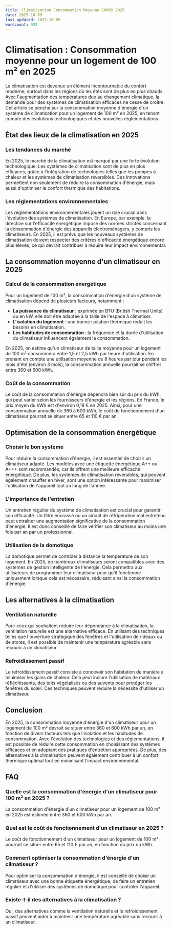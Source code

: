 ```yaml
---
title: Climatisation Consommation Moyenne 100M2 2025
date: 2025-10-09
last_updated: 2025-10-09
wordcount: 932
---
```


# Climatisation : Consommation moyenne pour un logement de 100 m² en 2025

La climatisation est devenue un élément incontournable du confort moderne, surtout dans les régions où les étés sont de plus en plus chauds. Avec l'augmentation des températures due au changement climatique, la demande pour des systèmes de climatisation efficaces ne cesse de croître. Cet article se penche sur la consommation moyenne d'énergie d'un système de climatisation pour un logement de 100 m² en 2025, en tenant compte des évolutions technologiques et des nouvelles réglementations.

## État des lieux de la climatisation en 2025

### Les tendances du marché

En 2025, le marché de la climatisation est marqué par une forte évolution technologique. Les systèmes de climatisation sont de plus en plus efficaces, grâce à l'intégration de technologies telles que les pompes à chaleur et les systèmes de climatisation réversibles. Ces innovations permettent non seulement de réduire la consommation d'énergie, mais aussi d'optimiser le confort thermique des habitations.

### Les réglementations environnementales

Les réglementations environnementales jouent un rôle crucial dans l'évolution des systèmes de climatisation. En Europe, par exemple, la directive sur l'efficacité énergétique impose des normes strictes concernant la consommation d'énergie des appareils électroménagers, y compris les climatiseurs. En 2025, il est prévu que les nouveaux systèmes de climatisation doivent respecter des critères d'efficacité énergétique encore plus élevés, ce qui devrait contribuer à réduire leur impact environnemental.

## La consommation moyenne d'un climatiseur en 2025

### Calcul de la consommation énergétique

Pour un logement de 100 m², la consommation d'énergie d'un système de climatisation dépend de plusieurs facteurs, notamment :

- **La puissance du climatiseur** : exprimée en BTU (British Thermal Units) ou en kW, elle doit être adaptée à la taille de l'espace à climatiser.
- **L'isolation du logement** : une bonne isolation thermique réduit les besoins en climatisation.
- **Les habitudes de consommation** : la fréquence et la durée d'utilisation du climatiseur influencent également la consommation.

En 2025, on estime qu'un climatiseur de taille moyenne pour un logement de 100 m² consommera entre 1,5 et 2,5 kWh par heure d'utilisation. En prenant en compte une utilisation moyenne de 8 heures par jour pendant les mois d'été (environ 3 mois), la consommation annuelle pourrait se chiffrer entre 360 et 600 kWh.

### Coût de la consommation

Le coût de la consommation d'énergie dépendra bien sûr du prix du kWh, qui peut varier selon les fournisseurs d'énergie et les régions. En France, le prix moyen du kWh est d'environ 0,18 € en 2025. Ainsi, pour une consommation annuelle de 360 à 600 kWh, le coût de fonctionnement d'un climatiseur pourrait se situer entre 65 et 110 € par an.

## Optimisation de la consommation énergétique

### Choisir le bon système

Pour réduire la consommation d'énergie, il est essentiel de choisir un climatiseur adapté. Les modèles avec une étiquette énergétique A++ ou A+++ sont recommandés, car ils offrent une meilleure efficacité énergétique. De plus, les systèmes de climatisation réversibles, qui peuvent également chauffer en hiver, sont une option intéressante pour maximiser l'utilisation de l'appareil tout au long de l'année.

### L'importance de l'entretien

Un entretien régulier du système de climatisation est crucial pour garantir son efficacité. Un filtre encrassé ou un circuit de réfrigération mal entretenu peut entraîner une augmentation significative de la consommation d'énergie. Il est donc conseillé de faire vérifier son climatiseur au moins une fois par an par un professionnel.

### Utilisation de la domotique

La domotique permet de contrôler à distance la température de son logement. En 2025, de nombreux climatiseurs seront compatibles avec des systèmes de gestion intelligente de l'énergie. Cela permettra aux utilisateurs de programmer leur climatiseur pour qu'il fonctionne uniquement lorsque cela est nécessaire, réduisant ainsi la consommation d'énergie.

## Les alternatives à la climatisation

### Ventilation naturelle

Pour ceux qui souhaitent réduire leur dépendance à la climatisation, la ventilation naturelle est une alternative efficace. En utilisant des techniques telles que l'ouverture stratégique des fenêtres et l'utilisation de rideaux ou de stores, il est possible de maintenir une température agréable sans recourir à un climatiseur.

### Refroidissement passif

Le refroidissement passif consiste à concevoir son habitation de manière à minimiser les gains de chaleur. Cela peut inclure l'utilisation de matériaux réfléchissants, des toits végétalisés ou des auvents pour protéger les fenêtres du soleil. Ces techniques peuvent réduire la nécessité d'utiliser un climatiseur.

## Conclusion

En 2025, la consommation moyenne d'énergie d'un climatiseur pour un logement de 100 m² devrait se situer entre 360 et 600 kWh par an, en fonction de divers facteurs tels que l'isolation et les habitudes de consommation. Avec l'évolution des technologies et des réglementations, il est possible de réduire cette consommation en choisissant des systèmes efficaces et en adoptant des pratiques d'entretien appropriées. De plus, des alternatives à la climatisation peuvent également contribuer à un confort thermique optimal tout en minimisant l'impact environnemental.

## FAQ

### Quelle est la consommation d'énergie d'un climatiseur pour 100 m² en 2025 ?

La consommation d'énergie d'un climatiseur pour un logement de 100 m² en 2025 est estimée entre 360 et 600 kWh par an.

### Quel est le coût de fonctionnement d'un climatiseur en 2025 ?

Le coût de fonctionnement d'un climatiseur pour un logement de 100 m² pourrait se situer entre 65 et 110 € par an, en fonction du prix du kWh.

### Comment optimiser la consommation d'énergie d'un climatiseur ?

Pour optimiser la consommation d'énergie, il est conseillé de choisir un climatiseur avec une bonne étiquette énergétique, de faire un entretien régulier et d'utiliser des systèmes de domotique pour contrôler l'appareil.

### Existe-t-il des alternatives à la climatisation ?

Oui, des alternatives comme la ventilation naturelle et le refroidissement passif peuvent aider à maintenir une température agréable sans recourir à un climatiseur.